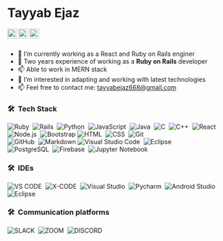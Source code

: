 
<h1>Tayyab Ejaz</h1>

<a href="https://www.linkedin.com/tayyabejaz668">
  <img align="left" alt="Tayyab's Telegram" width="22px" src="https://cdn.jsdelivr.net/npm/simple-icons@6.9.0/icons/linkedin.svg" />
</a>

<a href="mailto:tayyabejaz668@gmail.com">
  <img align="left" alt="Tayyab's Email" width="22px" src="https://cdn.jsdelivr.net/npm/simple-icons@v3/icons/gmail.svg" />
</a>

<a href="https://twitter.com/tayyabejaz668">
  <img align="left" alt="Tayyab Ejaz | Twitter" width="22px" src="https://cdn.jsdelivr.net/npm/simple-icons@v3/icons/twitter.svg" />
</a>



<br/><br/>


- 🌱 I’m currently working as a React and Ruby on Rails enginer
- 🎿 Two years experience of working as a **Ruby on Rails** developer
- 📫 Able to work in MERN stack
- 👨 I’m interested in adapting and working with latest technologies
- 📫 Feel free to contact me: tayyabejaz668@gmail.com 




### 🛠 &nbsp;Tech Stack
![Ruby](https://img.shields.io/badge/Ruby-CC342D?style=for-the-badge&logo=ruby&logoColor=white)&nbsp;
![Rails](https://img.shields.io/badge/rails-%23CC0000.svg?style=for-the-badge&logo=ruby-on-rails&logoColor=white)&nbsp;
![Python](https://img.shields.io/badge/-Python-05122A?style=for-the-badge&logo=python)&nbsp;
![JavaScript](https://img.shields.io/badge/-JavaScript-05122A?style=for-the-badge&logo=javascript)&nbsp;
![Java](https://img.shields.io/badge/-Java-05122A?style=for-the-badge&logo=Java&logoColor=FFA518)&nbsp;
![C](https://img.shields.io/badge/-C-05122A?style=for-the-badge&logo=C&logoColor=A8B9CC)&nbsp;
![C++](https://img.shields.io/badge/-C++-05122A?style=for-the-badge&logo=C%2B%2B&logoColor=00599C)&nbsp;
![React](https://img.shields.io/badge/-React-05122A?style=for-the-badge&logo=react)&nbsp;\
![Node.js](https://img.shields.io/badge/-Node.js-05122A?style=for-the-badge&logo=node.js)&nbsp;
![Bootstrap](https://img.shields.io/badge/-Bootstrap-05122A?style=for-the-badge&logo=bootstrap&logoColor=563D7C)
![HTML](https://img.shields.io/badge/-HTML-05122A?style=for-the-badge&logo=HTML5)&nbsp;
![CSS](https://img.shields.io/badge/-CSS-05122A?style=for-the-badge&logo=CSS3&logoColor=1572B6)&nbsp;
![Git](https://img.shields.io/badge/-Git-05122A?style=for-the-badge&logo=git)&nbsp;\
![GitHub](https://img.shields.io/badge/-GitHub-05122A?style=for-the-badge&logo=github)&nbsp;
![Markdown](https://img.shields.io/badge/-Markdown-05122A?style=for-the-badge&logo=markdown)
![Visual Studio Code](https://img.shields.io/badge/-Visual%20Studio%20Code-05122A?style=for-the-badge&logo=visual-studio-code&logoColor=007ACC)&nbsp;
![Eclipse](https://img.shields.io/badge/-Eclipse-05122A?style=for-the-badge&logo=eclipse-ide&logoColor=2C2255)\
![PostgreSQL](https://img.shields.io/badge/-PostgreSQL-05122A?style=for-the-badge&logo=postgresql&logoColor=336791)&nbsp;
![Firebase](https://img.shields.io/badge/-Firebase-05122A?style=for-the-badge&logo=firebase&logoColor=FFCA28)&nbsp;
![Jupyter Notebook](https://img.shields.io/badge/-Jupyter%20Notebook-05122A?style=for-the-badge&logo=jupyter&logoColor=F37626)&nbsp;

### 🛠 &nbsp;IDEs
![VS CODE](https://img.shields.io/badge/Visual_Studio_Code-0078D4?style=for-the-badge&logo=visual%20studio%20code&logoColor=white)&nbsp;
![X-CODE](https://img.shields.io/badge/Xcode-007ACC?style=for-the-badge&logo=Xcode&logoColor=white)&nbsp;
![Visual Studio](https://img.shields.io/badge/Visual_Studio-5C2D91?style=for-the-badge&logo=visual%20studio&logoColor=white)&nbsp;
![Pycharm](https://img.shields.io/badge/PyCharm-000000.svg?&style=for-the-badge&logo=PyCharm&logoColor=white)&nbsp;
![Android Studio](https://img.shields.io/badge/Android_Studio-3DDC84?style=for-the-badge&logo=android-studio&logoColor=white)&nbsp;
<br />
![Eclipse](https://img.shields.io/badge/Eclipse-2C2255?style=for-the-badge&logo=eclipse&logoColor=white)&nbsp;


### 🛠 &nbsp;Communication platforms
![SLACK](https://img.shields.io/badge/Slack-4A154B?style=for-the-badge&logo=slack&logoColor=white)&nbsp;
![ZOOM](https://img.shields.io/badge/Zoom-2D8CFF?style=for-the-badge&logo=zoom&logoColor=white)&nbsp;
![DISCORD](https://img.shields.io/badge/Discord-7289DA?style=for-the-badge&logo=discord&logoColor=white)&nbsp;



